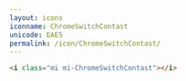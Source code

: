 ```yaml
---
layout: icons
iconname: ChromeSwitchContast
unicode: EAE5
permalink: /icon/ChromeSwitchContast/
---
```


``` html
<i class="mi mi-ChromeSwitchContast"></i>
```
